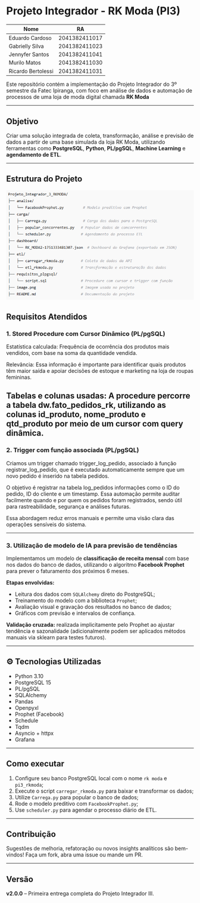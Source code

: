 # Projeto Integrador - RK Moda (PI3) 


| Nome                 | RA          |
|----------------------|-------------|
|Eduardo Cardoso       |2041382411017|
|Gabrielly Silva       |2041382411023|
|Jennyfer Santos       |2041382411041|
|Murilo Matos          |2041382411030|
|Ricardo Bertolessi    |2041382411031|


Este repositório contém a implementação do Projeto Integrador do 3º semestre da Fatec Ipiranga, com foco em análise de dados e automação de processos de uma loja de moda digital chamada **RK Moda**

---

## Objetivo

Criar uma solução integrada de coleta, transformação, análise e previsão de dados a partir de uma base simulada da loja RK Moda, utilizando ferramentas como **PostgreSQL**, **Python**, **PL/pgSQL**, **Machine Learning** e **agendamento de ETL**.

---

## Estrutura do Projeto

![alt text](image.png)

## Requisitos Atendidos

### 1. Stored Procedure com Cursor Dinâmico (PL/pgSQL)

Estatística calculada: Frequência de ocorrência dos produtos mais vendidos, com base na soma da quantidade vendida.

Relevância: Essa informação é importante para identificar quais produtos têm maior saída e apoiar decisões de estoque e marketing na loja de roupas femininas.

Tabelas e colunas usadas: A procedure percorre a tabela dw.fato_pedidos_rk, utilizando as colunas id_produto, nome_produto e qtd_produto por meio de um cursor com query dinâmica.
---

### 2. Trigger com função associada (PL/pgSQL)

Criamos um trigger chamado trigger_log_pedido, associado à função registrar_log_pedido, que é executado automaticamente sempre que um novo pedido é inserido na tabela pedidos.

O objetivo é registrar na tabela log_pedidos informações como o ID do pedido, ID do cliente e um timestamp. Essa automação permite auditar facilmente quando e por quem os pedidos foram registrados, sendo útil para rastreabilidade, segurança e análises futuras.

Essa abordagem reduz erros manuais e permite uma visão clara das operações sensíveis do sistema.

---

### 3. Utilização de modelo de IA para previsão de tendências

Implementamos um modelo de **classificação de receita mensal** com base nos dados do banco de dados, utilizando o algoritmo **Facebook Prophet** para prever o faturamento dos próximos 6 meses.

**Etapas envolvidas:**
- Leitura dos dados com `SQLAlchemy` direto do PostgreSQL;
- Treinamento do modelo com a biblioteca `Prophet`;
- Avaliação visual e gravação dos resultados no banco de dados;
- Gráficos com previsão e intervalos de confiança.

**Validação cruzada:** realizada implicitamente pelo Prophet ao ajustar tendência e sazonalidade (adicionalmente podem ser aplicados métodos manuais via sklearn para testes futuros).

---

## ⚙️ Tecnologias Utilizadas

- Python 3.10
- PostgreSQL 15
- PL/pgSQL
- SQLAlchemy
- Pandas
- Openpyxl
- Prophet (Facebook)
- Schedule
- Tqdm
- Asyncio + httpx
- Grafana
---



## Como executar

1. Configure seu banco PostgreSQL local com o nome `rk moda` e `pi3_rkmoda`;
2. Execute o script `carregar_rkmoda.py` para baixar e transformar os dados;
3. Utilize `Carrega.py` para popular o banco de dados;
4. Rode o modelo preditivo com `FacebookProphet.py`;
5. Use `scheduler.py` para agendar o processo diário de ETL.

---

## Contribuição

Sugestões de melhoria, refatoração ou novos insights analíticos são bem-vindos! Faça um fork, abra uma issue ou mande um PR.

---

## Versão

**v2.0.0** – Primeira entrega completa do Projeto Integrador III.
